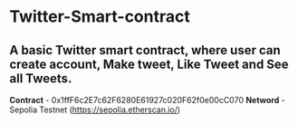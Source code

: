 # Twitter-Smart-contract

## A basic Twitter smart contract, where user can create account, Make tweet, Like Tweet and See all Tweets.

**Contract** - 0x1ffF6c2E7c62F6280E61927c020F62f0e00cC070
**Netword** -  Sepolia Testnet (https://sepolia.etherscan.io/)

